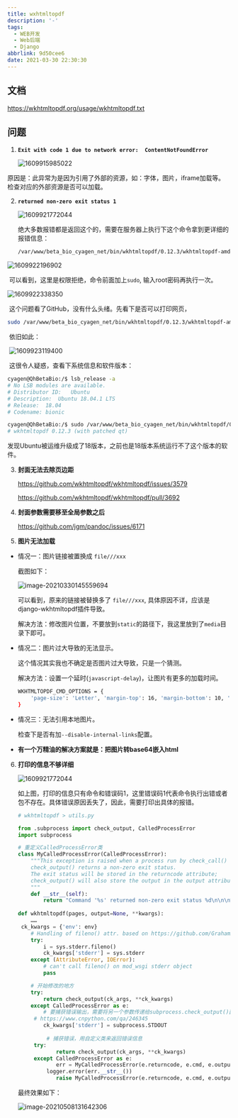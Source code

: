 ```yaml
---
title: wxhtmltopdf
description: '-'
tags:
  - WEB开发
  - Web后端
  - Django
abbrlink: 9d50cee6
date: 2021-03-30 22:30:30
---
```






## 文档

https://wkhtmltopdf.org/usage/wkhtmltopdf.txt





## 问题

1. **`Exit with code 1 due to network error:  ContentNotFoundError`**

   ![1609915985022](http://blog.cdn.ionluo.cn/blog/1609915985022.png)

​	原因是：此异常为是因为引用了外部的资源，如：字体，图片，iframe加载等。检查对应的外部资源是否可以加载。



2. **`returned non-zero exit status 1`**

   ![1609921772044](http://blog.cdn.ionluo.cn/blog/1609921772044.png)

   绝大多数报错都是返回这个的，需要在服务器上执行下这个命令拿到更详细的报错信息：

   ```bash
   /var/www/beta_bio_cyagen_net/bin/wkhtmltopdf/0.12.3/wkhtmltopdf-amd64 --enable-local-file-access --encoding utf8 --footer-html /tmp/wkhtmltopdfNy5zuH.html --header-html /tmp/wkhtmltopdfGmy8DK.html --margin-bottom 10 --margin-top 16 --margin-bottom 10 --margin-top 15 --page-size A3 --quiet False /tmp/wkhtmltopdfRBSsIs.html -
   ```

![1609922196902](http://blog.cdn.ionluo.cn/blog/1609922196902.png)

​	可以看到，这里是权限拒绝，命令前面加上`sudo`, 输入root密码再执行一次。

![1609922338350](http://blog.cdn.ionluo.cn/blog/1609922338350.png)

​	这个问题看了GitHub，没有什么头绪。先看下是否可以打印网页，

```bash
sudo /var/www/beta_bio_cyagen_net/bin/wkhtmltopdf/0.12.3/wkhtmltopdf-amd64 'https://www.baidu.com' /tmp/baidu.pdf
```

​	依旧如此：

​	![1609923119400](http://blog.cdn.ionluo.cn/blog/1609923119400.png)

​	这很令人疑惑，查看下系统信息和软件版本：

```bash
cyagen@QhBetaBio:/$ lsb_release -a 
# No LSB modules are available.
# Distributor ID:	Ubuntu
# Description:	Ubuntu 18.04.1 LTS
# Release:	18.04
# Codename:	bionic

cyagen@QhBetaBio:/$ sudo /var/www/beta_bio_cyagen_net/bin/wkhtmltopdf/0.12.3/wkhtmltopdf-amd64 --version
# wkhtmltopdf 0.12.3 (with patched qt)
```

​	发现Ubuntu被运维升级成了18版本，之前也是18版本系统运行不了这个版本的软件。





3. **封面无法去除页边距**

   https://github.com/wkhtmltopdf/wkhtmltopdf/issues/3579

   https://github.com/wkhtmltopdf/wkhtmltopdf/pull/3692

   

4. **封面参数需要移至全局参数之后**

   https://github.com/jgm/pandoc/issues/6171





5. **图片无法加载**

- 情况一：图片链接被置换成 `file///xxx`

  截图如下：

  ![image-20210330145559694](http://blog.cdn.ionluo.cn/blog/image-20210330145559694.png)

  可以看到，原来的链接被替换多了 `file///xxx`, 具体原因不详，应该是django-wkhtmltopdf插件导致。

  解决方法：修改图片位置，不要放到`static`的路径下，我这里放到了`media`目录下即可。

- 情况二：图片过大导致的无法显示。

  这个情况其实我也不确定是否图片过大导致，只是一个猜测。

  解决方法：设置一个延时(`javascript-delay`)，让图片有更多的加载时间。

  ```bash
  WKHTMLTOPDF_CMD_OPTIONS = {
      'page-size': 'Letter', 'margin-top': 16, 'margin-bottom': 10, 'javascript-delay': 1000,
  }
  ```

- 情况三：无法引用本地图片。

  检查下是否有加`--disable-internal-links`配置。

- **有一个万精油的解决方案就是：把图片转base64嵌入html**



6. **打印的信息不够详细**

   ![1609921772044](http://blog.cdn.ionluo.cn/blog/1609921772044.png)

   如上图，打印的信息只有命令和错误码1，这里错误码1代表命令执行出错或者包不存在。具体错误原因丢失了，因此，需要打印出具体的报错。

   ```python
   # wkhtmltopdf > utils.py
   
   from .subprocess import check_output, CalledProcessError
   import subprocess
   
   # 重定义CalledProcessError类
   class MyCalledProcessError(CalledProcessError):
       """This exception is raised when a process run by check_call() or
       check_output() returns a non-zero exit status.
       The exit status will be stored in the returncode attribute;
       check_output() will also store the output in the output attribute.
       """
       def __str__(self):
           return "Command '%s' returned non-zero exit status %d\n\n\n%s" % (self.cmd, self.returncode, self.output)
       
   def wkhtmltopdf(pages, output=None, **kwargs):
       ……
   	ck_kwargs = {'env': env}
       # Handling of fileno() attr. based on https://github.com/GrahamDumpleton/mod_wsgi/issues/85
       try:
           i = sys.stderr.fileno()
           ck_kwargs['stderr'] = sys.stderr
       except (AttributeError, IOError):
           # can't call fileno() on mod_wsgi stderr object
           pass
   
       # 开始修改的地方
       try:
           return check_output(ck_args, **ck_kwargs)
       except CalledProcessError as e:
           # 要捕获错误输出，需要将另一个参数传递给subprocess.check_output()函数。您需要设置stderr=subprocess.STDOUT。这将把stderr输出传送到e.output。
       	# https://www.cnpython.com/qa/246345
           ck_kwargs['stderr'] = subprocess.STDOUT
           
         	# 捕获错误，用自定义类来返回错误信息
        try:
               return check_output(ck_args, **ck_kwargs)
        except CalledProcessError as e:
               err = MyCalledProcessError(e.returncode, e.cmd, e.output)
            logger.error(err.__str__())
               raise MyCalledProcessError(e.returncode, e.cmd, e.output)
   ```
   
   
   
   最终效果如下：
   
   ![image-20210508131642306](http://blog.cdn.ionluo.cn/blog/image-20210508131642306.png)